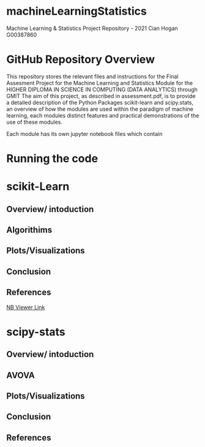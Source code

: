 # machineLearningStatistics
Machine Learning & Statistics Project Repository - 2021
Cian Hogan G00387860

# GitHub Repository Overview
This repository stores the relevant files and instructions for the Final Assesment Project for the Machine Learning and Statistics Module for the HIGHER DIPLOMA IN SCIENCE IN COMPUTING (DATA ANALYTICS) through GMIT
The aim of this project, as described in assessment.pdf, is to provide a detailed description of the Python Packages scikit-learn and scipy.stats, an overview of how the modules are used within the paradigm of machine learning, each modules distinct features and practical demonstrations of the use of these modules.

Each module has its own jupyter notebook files which contain 

# Running the code




# scikit-Learn
## Overview/ intoduction
## Algorithims
## Plots/Visualizations
## Conclusion
## References



[NB Viewer Link](https://nbviewer.org/github/cian-gmit-da2020/machineLearningStatistics/blob/main/project/scipy-stats.ipynb)
# scipy-stats
## Overview/ intoduction
## AVOVA
## Plots/Visualizations
## Conclusion
## References
